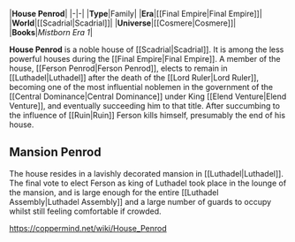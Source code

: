|**House Penrod**|
|-|-|
|**Type**|Family|
|**Era**|[[Final Empire\|Final Empire]]|
|**World**|[[Scadrial\|Scadrial]]|
|**Universe**|[[Cosmere\|Cosmere]]|
|**Books**|*Mistborn Era 1*|

**House Penrod** is a noble house of [[Scadrial\|Scadrial]].
It is among the less powerful houses during the [[Final Empire\|Final Empire]]. A member of the house, [[Ferson Penrod\|Ferson Penrod]], elects to remain in [[Luthadel\|Luthadel]] after the death of the [[Lord Ruler\|Lord Ruler]], becoming one of the most influential noblemen in the government of the [[Central Dominance\|Central Dominance]] under King [[Elend Venture\|Elend Venture]], and eventually succeeding him to that title. After succumbing to the influence of [[Ruin\|Ruin]] Ferson kills himself, presumably the end of his house.

## Mansion Penrod
The house resides in a lavishly decorated mansion in [[Luthadel\|Luthadel]]. The final vote to elect Ferson as king of Luthadel took place in the lounge of the mansion, and is large enough for the entire [[Luthadel Assembly\|Luthadel Assembly]] and a large number of guards to occupy whilst still feeling comfortable if crowded.



https://coppermind.net/wiki/House_Penrod